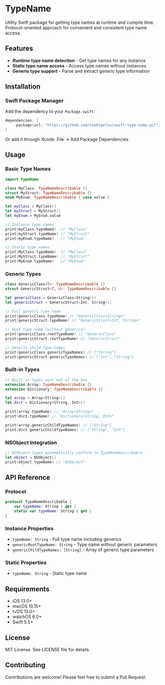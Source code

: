 # TypeName

Utility Swift package for getting type names at runtime and compile time. Protocol-oriented approach for convenient and consistent type name access.

## Features

- **Runtime type name detection** - Get type names for any instance
- **Static type name access** - Access type names without instances
- **Generic type support** - Parse and extract generic type information

## Installation

### Swift Package Manager

Add the dependency to your `Package.swift`:

```swift
dependencies: [
    .package(url: "https://github.com/inekipelov/swift-type-name.git", from: "0.1.0")
]
```

Or add it through Xcode: File → Add Package Dependencies

## Usage

### Basic Type Names

```swift
import TypeName

class MyClass: TypeNameDescribable {}
struct MyStruct: TypeNameDescribable {}
enum MyEnum: TypeNameDescribable { case value }

let myClass = MyClass()
let myStruct = MyStruct()
let myEnum = MyEnum.value

// Instance type names
print(myClass.typeName)  // "MyClass"
print(myStruct.typeName) // "MyStruct"
print(myEnum.typeName)   // "MyEnum"

// Static type names
print(MyClass.typeName)  // "MyClass"
print(MyStruct.typeName) // "MyStruct"
print(MyEnum.typeName)   // "MyEnum"
```

### Generic Types

```swift
class GenericClass<T>: TypeNameDescribable {}
struct GenericStruct<T, U>: TypeNameDescribable {}

let genericClass = GenericClass<String>()
let genericStruct = GenericStruct<Int, String>()

// Full generic type name
print(genericClass.typeName) // "GenericClass<String>"
print(genericStruct.typeName) // "GenericStruct<Int, String>"

// Root type name (without generics)
print(genericClass.rootTypeName) // "GenericClass"
print(genericStruct.rootTypeName) // "GenericStruct"

// Generic child type names
print(genericClass.genericTypeNames) // ["String"]
print(genericStruct.genericTypeNames) // ["Int", "String"]
```

### Built-in Types

```swift
// Built-in types work out of the box
extension Array: TypeNameDescribable {}
extension Dictionary: TypeNameDescribable {}

let array = Array<String>()
let dict = Dictionary<String, Int>()

print(array.typeName) // "Array<String>"
print(dict.typeName) // "Dictionary<String, Int>"

print(array.genericChildTypeNames) // ["String"]
print(dict.genericChildTypeNames) // ["String", "Int"]
```

### NSObject Integration

```swift
// NSObject types automatically conform to TypeNameDescribable
let object = NSObject()
print(object.typeName) // "NSObject"
```

## API Reference

### Protocol

```swift
protocol TypeNameDescribable {
    var typeName: String { get }
    static var typeName: String { get }
}
```

### Instance Properties

- `typeName: String` - Full type name including generics
- `genericRootTypeName: String` - Type name without generic parameters
- `genericChildTypeNames: [String]` - Array of generic type parameters

### Static Properties

- `typeName: String` - Static type name

## Requirements

- iOS 13.0+
- macOS 10.15+
- tvOS 13.0+
- watchOS 6.0+
- Swift 5.5+

## License

MIT License. See LICENSE file for details.

## Contributing

Contributions are welcome! Please feel free to submit a Pull Request.